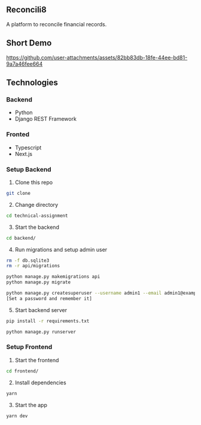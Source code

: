 ## Reconcili8
A platform to reconcile financial records.

## Short Demo
https://github.com/user-attachments/assets/82bb83db-18fe-44ee-bd81-9a7a46fee664

## Technologies

### Backend
- Python
- Django REST Framework

### Fronted
- Typescript
- Next.js

### Setup Backend
1. Clone this repo
```bash
git clone
```
2. Change directory
```bash
cd technical-assignment
```
3. Start the backend
```bash
cd backend/
```
4. Run migrations and setup admin user
```bash
rm -f db.sqlite3
rm -r api/migrations

python manage.py makemigrations api
python manage.py migrate

python manage.py createsuperuser --username admin1 --email admin1@example.com
[Set a password and remember it]
```
5. Start backend server
```bash
pip install -r requirements.txt

python manage.py runserver
```

### Setup Frontend
1. Start the frontend
```bash
cd frontend/
```
2. Install dependencies
```bash
yarn
```
3. Start the app
```bash
yarn dev
```
